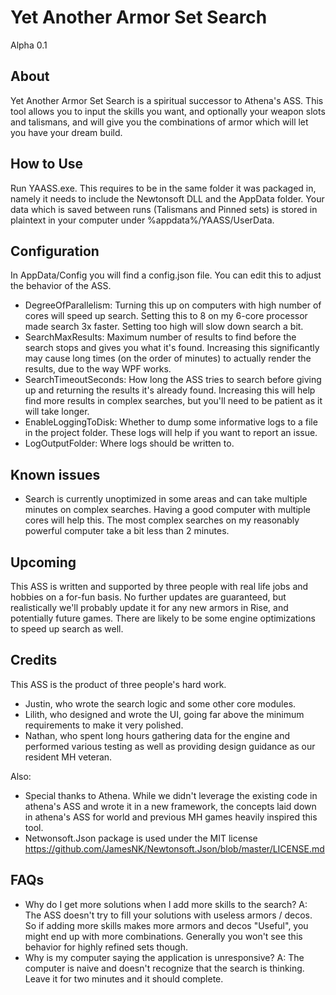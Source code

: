 # Yet Another Armor Set Search
Alpha 0.1

## About
Yet Another Armor Set Search is a spiritual successor to Athena's ASS. This tool allows you to input the skills you want, and optionally your weapon slots and talismans, and will give you the combinations of armor which will let you have your dream build.

## How to Use
Run YAASS.exe. This requires to be in the same folder it was packaged in, namely it needs to include the Newtonsoft DLL and the AppData folder.
Your data which is saved between runs (Talismans and Pinned sets) is stored in plaintext in your computer under %appdata%/YAASS/UserData.

## Configuration
In AppData/Config you will find a config.json file. You can edit this to adjust the behavior of the ASS.
- DegreeOfParallelism: Turning this up on computers with high number of cores will speed up search. Setting this to 8 on my 6-core processor made search 3x faster. Setting too high will slow down search a bit.
- SearchMaxResults: Maximum number of results to find before the search stops and gives you what it's found. Increasing this significantly may cause long times (on the order of minutes) to actually render the results, due to the way WPF works.
- SearchTimeoutSeconds: How long the ASS tries to search before giving up and returning the results it's already found. Increasing this will help find more results in complex searches, but you'll need to be patient as it will take longer.
- EnableLoggingToDisk: Whether to dump some informative logs to a file in the project folder. These logs will help if you want to report an issue.
- LogOutputFolder: Where logs should be written to.

## Known issues
- Search is currently unoptimized in some areas and can take multiple minutes on complex searches. Having a good computer with multiple cores will help this. The most complex searches on my reasonably powerful computer take a bit less than 2 minutes.

## Upcoming
This ASS is written and supported by three people with real life jobs and hobbies on a for-fun basis. No further updates are guaranteed, but realistically we'll probably update it for any new armors in Rise, and potentially future games. There are likely to be some engine optimizations to speed up search as well.

## Credits
This ASS is the product of three people's hard work.
- Justin, who wrote the search logic and some other core modules.
- Lilith, who designed and wrote the UI, going far above the minimum requirements to make it very polished.
- Nathan, who spent long hours gathering data for the engine and performed various testing as well as providing design guidance as our resident MH veteran.

Also:
- Special thanks to Athena. While we didn't leverage the existing code in athena's ASS and wrote it in a new framework, the concepts laid down in athena's ASS for world and previous MH games heavily inspired this tool.
- Netwonsoft.Json package is used under the MIT license https://github.com/JamesNK/Newtonsoft.Json/blob/master/LICENSE.md

## FAQs
- Why do I get more solutions when I add more skills to the search? A: The ASS doesn't try to fill your solutions with useless armors / decos. So if adding more skills makes more armors and decos "Useful", you might end up with more combinations. Generally you won't see this behavior for highly refined sets though.
- Why is my computer saying the application is unresponsive? A: The computer is naive and doesn't recognize that the search is thinking. Leave it for two minutes and it should complete.
